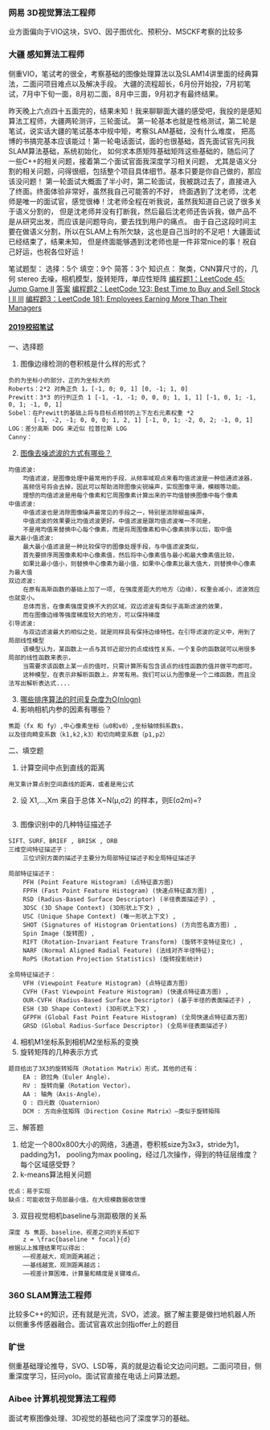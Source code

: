 ### 网易 3D视觉算法工程师
业方面偏向于VIO这块，SVO、因子图优化、预积分、MSCKF考察的比较多
### 大疆 感知算法工程师
侧重VIO，笔试考的很全，考察基础的图像处理算法以及SLAM14讲里面的经典算法，二面问项目难点以及解决手段。
大疆的流程超长，6月份开始投，7月初笔试，7月中下旬一面，8月初二面，8月中三面，9月初才有最终结果。

昨天晚上六点四十五面完的，结果未知！我来聊聊面大疆的感受吧，我投的是感知算法工程师，大疆两轮测评，三轮面试。
第一轮基本也就是性格测试，第二轮是笔试，说实话大疆的笔试基本中规中矩，考察SLAM基础，没有什么难度，
把高博的书搞完基本应该能过！第一轮电话面试，面的也很基础，首先面试官先问我SLAM算法基础，系统初始化，
如何求本质矩阵基础矩阵这些基础的，随后问了一些C++的相关问题，接着第二个面试官面我深度学习相关问题，
尤其是语义分割的相关问题，问得很细，包括整个项目具体细节。基本只要是你自己做的，那应该没问题！
第一轮面试大概面了半小时，第二轮面试，我被跳过去了，直接进入了终面。终面体验非常好，虽然我自己可能答的不好，
终面遇到了沈老师，沈老师是唯一的面试官，感觉很棒！沈老师全程在听我说，虽然我知道自己说了很多关于语义分割的，
但是沈老师并没有打断我，然后最后沈老师还告诉我，做产品不是从研究出发，而应该是问题导向，要去找到用户的痛点。
由于自己这段时间主要在做语义分割，所以在SLAM上有所欠缺，这也是自己当时的不足吧！大疆面试已经结束了，结果未知，
但是终面能够遇到沈老师也是一件非常nice的事！祝自己好运，也祝各位好运！

笔试题型：
选择：5个
填空：9个
简答：3个
知识点：
聚类，CNN算尺寸的，几何 stereo 去噪，相机模型，旋转矩阵，单应性矩阵
[编程题1：LeetCode 45: Jump Game II](https://leetcode.com/problems/jump-game-ii)
[答案](https://www.cnblogs.com/grandyang/p/4373533.html)
[编程题2：LeetCode 123: Best Time to Buy and Sell Stock I II III](https://leetcode.com/problems/best-time-to-buy-and-sell-stock)
[编程题3：LeetCode 181: Employees Earning More Than Their Managers](https://leetcode.com/problems/employees-earning-more-than-their-managers)

#### [2019校招笔试](https://blog.csdn.net/WillWinston/article/details/80950390)
一、选择题
1. 图像边缘检测的卷积核是什么样的形式？
```
负的为坐标小的部分，正的为坐标大的
Roberts：2*2 对角正负 1，[-1, 0; 0, 1] [0, -1; 1, 0]
Prewitt：3*3 的行列正负 1 [-1, -1, -1; 0, 0, 0; 1, 1, 1] [-1, 0, 1; -1, 0, 1; -1, 0, 1]
Sobel：在Prewitt的基础上将与目标点相邻的上下左右元素权重 *2
       [-1, -2, -1; 0, 0, 0; 1, 2, 1] [-1, 0, 1; -2, 0, 2; -1, 0, 1]
LOG：差分高斯 DOG 来近似 拉普拉斯 LOG
Canny：
```
2. [图像去噪滤波的方式有哪些？](https://blog.csdn.net/Julialove102123/article/details/79700638)
```
均值滤波: 
    均值滤波，是图像处理中最常用的手段，从频率域观点来看均值滤波是一种低通滤波器，
    高频信号将会去掉，因此可以帮助消除图像尖锐噪声，实现图像平滑，模糊等功能。
    理想的均值滤波是用每个像素和它周围像素计算出来的平均值替换图像中每个像素
中值滤波:
    中值滤波也是消除图像噪声最常见的手段之一，特别是消除椒盐噪声，
    中值滤波的效果要比均值滤波更好。中值滤波是跟均值滤波唯一不同是，
    不是用均值来替换中心每个像素，而是将周围像素和中心像素排序以后，取中值
最大最小值滤波:
    最大最小值滤波是一种比较保守的图像处理手段，与中值滤波类似，
    首先要排序周围像素和中心像素值，然后将中心像素值与最小和最大像素值比较，
    如果比最小值小，则替换中心像素为最小值，如果中心像素比最大值大，则替换中心像素为最大值
双边滤波:
    在原有高斯函数的基础上加了一项, 在强度差距大的地方（边缘），权重会减小，滤波效应也就变小。
    总体而言，在像素强度变换不大的区域，双边滤波有类似于高斯滤波的效果，
    而在图像边缘等强度梯度较大的地方，可以保持梯度
引导滤波:
    与双边滤波最大的相似之处，就是同样具有保持边缘特性。在引导滤波的定义中，用到了局部线性模型
    该模型认为，某函数上一点与其邻近部分的点成线性关系，一个复杂的函数就可以用很多局部的线性函数来表示，
    当需要求该函数上某一点的值时，只需计算所有包含该点的线性函数的值并做平均即可。
    这种模型，在表示非解析函数上，非常有用。我们可以认为图像是一个二维函数，而且没法写出解析表达式....
```
3. [哪些排序算法的时间复杂度为O(nlogn)](https://img-blog.csdn.net/20180918171358298?watermark/2/text/aHR0cHM6Ly9ibG9nLmNzZG4ubmV0L1dpbGxXaW5zdG9u/font/5a6L5L2T/fontsize/400/fill/I0JBQkFCMA==/dissolve/70)
4. 影响相机内参的因素有哪些？
```
焦距（fx 和 fy）,中心像素坐标（u0和v0）,坐标轴倾斜系数s，
以及径向畸变系数（k1,k2,k3）和切向畸变系数（p1,p2）
```
二、填空题
1. 计算空间中点到直线的距离
```
用叉乘计算点到空间直线的距离，或者是用公式
```
2. 设 X1,...,Xm ​来自于总体 X~N(μ,σ2) 的样本，则E(σ2m)=?
```

```
3. 图像识别中的几种特征描述子
```
SIFT、SURF、BRIEF , BRISK , ORB
三维空间特征描述子：
    三位识别方面的描述子主要分为局部特征描述子和全局特征描述子
    
局部特征描述子：
    PFH (Point Feature Histogram) (点特征直方图)
    FPFH (Fast Point Feature Histogram) (快速点特征直方图) ,
    RSD (Radius-Based Surface Descriptor) (半径表面描述子) ,
    3DSC (3D Shape Context) (3D形状上下文) ,
    USC (Unique Shape Context) (唯一形状上下文) ,
    SHOT (Signatures of Histogram Orientations) (方向签名直方图) ,
    Spin Image (旋转图) ,
    RIFT (Rotation-Invariant Feature Transform) (旋转不变特征变化) ,
    NARF (Normal Aligned Radial Feature) (法线对齐半径特征);
    RoPS (Rotation Projection Statistics) (旋转投影统计)
    
全局特征描述子：
    VFH (Viewpoint Feature Histogram) (点特征直方图)
    CVFH (Fast Viewpoint Feature Histogram) (快速点特征直方图) ,
    OUR-CVFH (Radius-Based Surface Descriptor) (基于半径的表面描述子) ,
    ESH (3D Shape Context) (3D形状上下文) ,
    GFPFH (Global Fast Point Feature Histogram) (全局快速点特征直方图)
    GRSD (Global Radius-Surface Descriptor) (全局半径表面描述子)
```
4. 相机M1坐标系到相机M2坐标系的变换
5. 旋转矩阵的几种表示方式
```
题目给出了3X3的旋转矩阵（Rotation Matrix）形式，其他的还有：
    EA : 欧拉角（Euler Angle），
    RV : 旋转向量（Rotation Vector），
    AA : 轴角（Axis-Angle），
    Q : 四元数（Quaternion）
    DCM : 方向余弦矩阵（Direction Cosine Matrix）–类似于旋转矩阵
```
三、解答题
1. 给定一个800x800大小的网络，3通道，卷积核size为3x3，stride为1，padding为1，
   pooling为max pooling，经过几次操作，得到的特征层维度？每个区域感受野？
2. k-means算法相关问题
```
优点：易于实现
缺点：可能收敛于局部最小值，在大规模数据收敛慢
```
3. 双目视觉相机baseline与测距极限的关系
```
深度 与 焦距、baseline、视差之间的关系如下
    z = \frac{baseline * focal}{d}
根据以上推理结果可以得出：
    ——视差越大，观测距离越近；
    ——基线越宽，观测距离越远；
    ——视差计算困难，计算量和精度是关键难点。
```
### 360 SLAM算法工程师
比较多C++的知识，还有就是光流，SVO，滤波。据了解主要是做扫地机器人所以侧重多传感器融合。面试官喜欢出剑指offer上的题目
### 旷世
侧重基础理论推导，SVO、LSD等，真的就是边看论文边问问题。二面问项目，侧重深度学习，狂问yolo。面试官直接在电话上问算法题。
### Aibee 计算机视觉算法工程师
面试考察图像处理、3D视觉的基础也问了深度学习的基础。


